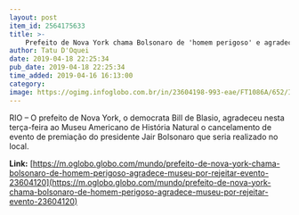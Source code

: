 ```yaml
---
layout: post
item_id: 2564175633
title: >-
    Prefeito de Nova York chama Bolsonaro de 'homem perigoso' e agradece a museu por rejeitar evento
author: Tatu D'Oquei
date: 2019-04-18 22:25:34
pub_date: 2019-04-18 22:25:34
time_added: 2019-04-16 16:13:00
category: 
image: https://ogimg.infoglobo.com.br/in/23604198-993-eae/FT1086A/652/INFOCHPDPICT000082246609.jpg
---
```


RIO – O prefeito de Nova York, o democrata Bill de Blasio, agradeceu nesta terça-feira ao Museu Americano de História Natural o cancelamento de evento de premiação do presidente Jair Bolsonaro que seria realizado no local.

**Link:** [https://m.oglobo.globo.com/mundo/prefeito-de-nova-york-chama-bolsonaro-de-homem-perigoso-agradece-museu-por-rejeitar-evento-23604120](https://m.oglobo.globo.com/mundo/prefeito-de-nova-york-chama-bolsonaro-de-homem-perigoso-agradece-museu-por-rejeitar-evento-23604120)

